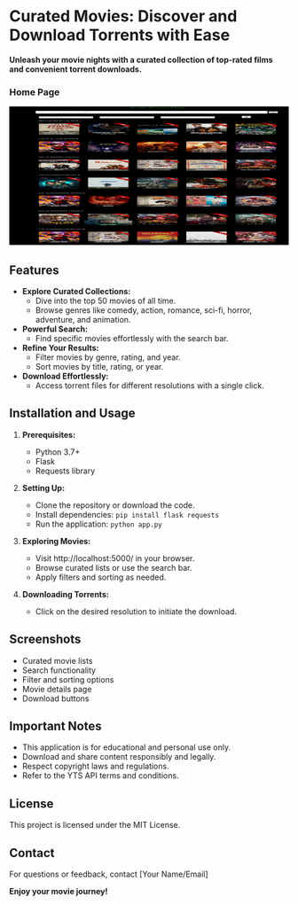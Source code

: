  # Curated Movies: Discover and Download Torrents with Ease

**Unleash your movie nights with a curated collection of top-rated films and convenient torrent downloads.**

 <h3>Home Page</h3>

<img src="image/home.png" height="250px;" width="100%;">

## Features

- **Explore Curated Collections:**
    - Dive into the top 50 movies of all time.
    - Browse genres like comedy, action, romance, sci-fi, horror, adventure, and animation.
- **Powerful Search:**
    - Find specific movies effortlessly with the search bar.
- **Refine Your Results:**
    - Filter movies by genre, rating, and year.
    - Sort movies by title, rating, or year.
- **Download Effortlessly:**
    - Access torrent files for different resolutions with a single click.

## Installation and Usage

1. **Prerequisites:**
    - Python 3.7+
    - Flask
    - Requests library
    

2. **Setting Up:**
    - Clone the repository or download the code.
    - Install dependencies: `pip install flask requests`
    - Run the application: `python app.py`

3. **Exploring Movies:**
    - Visit http://localhost:5000/ in your browser.
    - Browse curated lists or use the search bar.
    - Apply filters and sorting as needed.

4. **Downloading Torrents:**
    - Click on the desired resolution to initiate the download.

## Screenshots



- Curated movie lists
- Search functionality
- Filter and sorting options
- Movie details page
- Download buttons

## Important Notes

- This application is for educational and personal use only.
- Download and share content responsibly and legally.
- Respect copyright laws and regulations.
- Refer to the YTS API terms and conditions.



## License

This project is licensed under the MIT License.

## Contact

For questions or feedback, contact [Your Name/Email]

**Enjoy your movie journey!**

